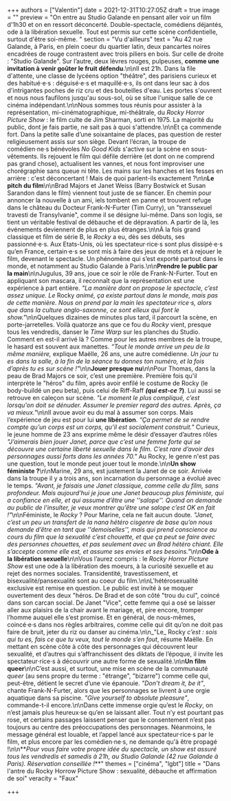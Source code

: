 +++
authors = ["Valentin"]
date = 2021-12-31T10:27:05Z
draft = true
image = ""
preview = "On entre au Studio Galande en pensant aller voir un film d'1h30 et on en ressort déconcerté. Double-spectacle, comédiens déjantés, ode à la libération sexuelle. Tout est permis sur cette scène confidentielle, surtout d'être soi-même. "
section = "Vu d'ailleurs"
text = "Au 42 rue Galande, à Paris, en plein coeur du quartier latin, deux pancartes noires encadrées de rouge contrastent avec trois piliers en bois. Sur celle de droite : \"Studio Galande\". Sur l’autre, deux lèvres rouges, pulpeuses, **comme une invitation à venir goûter le fruit défendu**.\n\nIl est 21h. Dans la file d'attente, une classe de lycéens option \"théâtre\", des parisiens curieux et des habitué⋅e⋅s :  déguisé⋅e⋅s et maquillé⋅e⋅s, ils ont dans leur sac à dos d'intrigantes poches de riz cru et des bouteilles d'eau. Les portes s'ouvrent et nous nous faufilons jusqu'au sous-sol, où se situe l'unique salle de ce cinéma indépendant.\n\nNous sommes tous réunis pour assister à la représentation, mi-cinématographique, mi-théâtrale, du _Rocky Horror Picture Show_ : le film culte de Jim Sharman, sorti en 1975. La majorité du public, dont je fais partie, ne sait pas à quoi s'attendre.\n\nEt ça commende fort. Dans la petite salle d’une soixantaine de places, pas question de rester religieusement assis sur son siège. Devant l’écran, la troupe de comédien·ne·s bénévoles _No Good Kids_ s'active sur la scène en sous-vêtements. Ils rejouent le film qui défile derrière (et dont on ne comprend pas grand chose), actualisent les vannes, et nous font improviser une chorégraphie sans queue ni tête. Les mains sur les hanches et les fesses en arrière : c'est déconcertant ! Mais de quoi parlent-ils exactement ?\n\n**Le pitch du film**\n\nBrad Majors et Janet Weiss (Barry Bostwick et Susan Sarandon dans le film) viennent tout juste de se fiancer. En chemin pour annoncer la nouvelle à un ami, iels tombent en panne et trouvent refuge dans le château du Docteur Frank-N-Furter (Tim Curry), un \"transsexuel travesti de Transylvanie\", comme il se désigne lui-même. Dans son logis, se tient un véritable festival de débauche et de dépravation. A partir de là, les événements deviennent de plus en plus étranges.\n\nÀ la fois grand classique et film de série B, le _Rocky_ a eu, dès ses débuts, ses passionné⋅e⋅s. Aux Etats-Unis, où les spectateur⋅rice⋅s sont plus dissipé⋅e⋅s qu’en France, certain⋅e⋅s se sont mis à faire des jeux de mots et à rejouer le film, devenant le spectacle. Un phénomène qui s’est exporté partout dans le monde, et notamment au Studio Galande à Paris.\n\n**Prendre le public par la main**\n\nJugulus, 39 ans, joue ce soir le rôle de Frank-N-Furter. Tout en appliquant son mascara, il reconnaît que la représentation est une expérience à part entière. _\"La manière dont on propose le spectacle, c’est assez unique. Le_ Rocky _animé, ça existe partout dans le monde, mais pas de cette manière. Nous on prend par la main les spectateur⋅rice⋅s, alors que dans la culture anglo-saxonne, ce sont elleux qui font le show.\"_\n\nQuelques dizaines de minutes plus tard, il parcourt la scène, en porte-jarretelles. Voilà quatorze ans  que ce fou du _Rocky_ vient, presque tous les vendredis, danser le _Time Warp_ sur les planches du Studio. Comment en est-il arrivé là ? Comme pour les autres membres de la troupe, le hasard est souvent aux manettes. _“Tout le monde arrive un peu de la même manière,_ explique Maëlle, 26 ans, une autre comédienne. _Un jour tu es dans la salle, à la fin de la séance tu donnes ton numéro, et la fois d’après tu es sur scène !\"_\n\n**Jouer presque nu**\n\nPour Thomas, dans la peau de Brad Majors ce soir, c’est une première. Première fois qu'il interprète le \"héros\" du film, après avoir enfilé le costume de Rocky (le body-buildé un peu beta), puis celui de Riff-Raff **_(qui est-ce ?_)**. Lui aussi se retrouve en caleçon sur scène. _\"Le moment le plus compliqué, c’est lorsqu'on doit se dénuder. Assumer le premier regard des autres. Après, ça va mieux.\"_\n\nIl avoue avoir eu du mal à assumer son corps. Mais l’expérience de jeu est pour lui **une libération**. _“Ça permet de se rendre compte qu’un corps est un corps, qu’il est socialement construit.\"_ Curieux, le jeune homme de 23 ans exprime même le désir d’essayer d’autres rôles _\"J’aimerais bien jouer Janet, parce que c’est une femme forte qui se découvre une certaine liberté sexuelle dans le film. C’est rare d’avoir des personnages aussi forts dans les années 70.\"_ Au Rocky, le genre n'est pas une question, tout le monde peut jouer tout le monde.\n\n**Un show féministe ?**\n\nMarine, 29 ans, est justement la Janet de ce soir. Arrivée dans la troupe il y a trois ans, son incarnation du personnage a évolué avec le temps. _\"Avant, je faisais une Janet classique, comme celle du film, sans profondeur. Mais aujourd’hui je joue une Janet beaucoup plus féministe, qui a confiance en elle, et qui assume d’être une ''salope''. Quand on demande au public de l'insulter, je veux montrer qu’être une salope c’est OK en fait !\"_\n\nFéministe, le _Rocky_ ? Pour Marine, cela ne fait aucun doute. _\"Janet, c’est un peu un transfert de la nana hétéro cisgenre de base qu’on nous demande d’être en tant que ''demoiselles'', mais qui prend conscience au cours du film que la sexualité c’est chouette, et que ça peut se faire avec des personnes chouettes, et pas seulement avec un Brad hétéro chiant. Elle s’accepte comme elle est, et assume ses envies et ses besoins.\"_\n\n**Ode à la libération sexuelle**\n\nVous l’aurez compris : le _Rocky Horror Picture Show_ est une ode à la libération des moeurs, à la curiosité sexuelle et au rejet des normes sociales. Transidentité, travestissement, et bisexualité/pansexualité sont au coeur du film.\n\nL'hétérosexualité exclusive est remise en question. Le public est invité à se moquer ouvertement des deux \"héros. De Brad et de son côté \"trou du cul\", coincé dans son carcan social. De Janet \"Vice\", cette femme qui a osé se laisser aller aux plaisirs de la chair avant le mariage, et, pire encore, tromper l’homme auquel elle s’est promise. Et en général, de nous-mêmes, coincé·e·s dans nos règles arbitraires, comme celle qui dit qu’on ne doit pas faire de bruit, jeter du riz ou danser au cinéma.\n\n_\"Le_ Rocky _c’est : sois qui tu es, fais ce que tu veux, tout le monde s’en fout_, résume Maëlle. En mettant en scène côte à côte des personnages qui découvrent leur sexualité, et d’autres qui s’affranchissent des diktats de l’époque, il invite les spectateur⋅rice⋅s à découvrir une autre forme de sexualité.\n\n**Un film queer**\n\nC’est aussi, et surtout, une mise en scène de la communauté _queer_ (au sens propre du terme : \"étrange\", \"bizarre\") comme celle qui, peut-être, détient le secret d’une vie épanouie. _\"Don’t dream it, be it\"_, chante Frank-N-Furter, alors que les personnages se livrent à une orgie aquatique dans sa piscine. _\"Give yourself to absolute pleasure\"_, commande-t-il encore.\n\nDans cette immense orgie qu’est le _Rocky_, on n’est jamais plus heureux·se qu’en se laissant aller. Tout n’y est pourtant pas rose, et certains passages laissent penser que le consentement n’est pas toujours au centre des préoccupations des personnages. Néanmoins, le message général est louable, et l’appel lancé aux spectateur·rice·s par le film, et plus encore par les comédien·ne·s, ne demande qu'à être propagé !\n\n**_Pour vous faire votre propre idée du spectacle, un show est assuré tous les vendredis et samedis à 21h, au Studio Galande (42 rue Galande à Paris). Réservation conseillée !_**"
themes = ["cinéma", "lgbt"]
title = "Dans l'antre du Rocky Horrow Picture Show : sexualité, débauche et affirmation de soi"
veracity = "Faux"

+++
